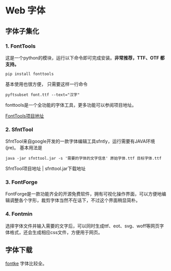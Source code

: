 # Web 字体

## 字体子集化
### 1. FontTools
这是一个python的模块，运行以下命令即可完成安装。**非常推荐，TTF、OTF 都支持。**
```
pip install fonttools
```
基本使用也很方便， 只需要这样一行命令
```
pyftsubset font.ttf --text="汉字"
```
fonttools是一个全功能的字体工具，更多功能可以参阅项目地址。

[FontTools项目地址](https://github.com/fonttools/fonttools)

### 2. SfntTool
SfntTool来自google开发的一款字体编辑工具sfntly，运行需要有JAVA环境(jre)。 基本用法是

```
java -jar sfnttool.jar -s '需要的字体的文字信息' 原始字体.ttf 目标字体.ttf
```
SfntTool项目地址 | sfnttool.jar下载地址

### 3. FontForge
FontForge是一款功能齐全的开源免费软件，拥有可视化操作界面，可以方便地编辑调整各个字形，裁剪字体当然不在话下，不过这个界面稍显简朴。

### 4. Fontmin
选择字体文件并输入需要的文字后，可以同时生成ttf、eot、svg、woff等网页字体格式，还会生成相应css文件，方便用于网页。

## 字体下载
[fontke](https://www.fontke.com/) 字体比较全。
